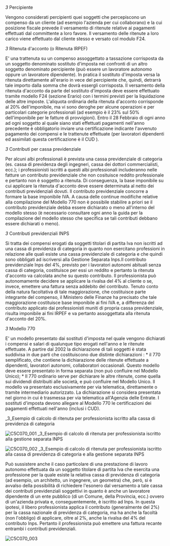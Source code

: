 _3_ Percipiente

Vengono considerati percipienti quei soggetti che percepiscono un compenso da un cliente (ad esempio l'azienda per cui collaborano) e la cui posizione fiscale prevede il versamento di ritenute relative ai pagamenti effettuati dal committente a loro favore. Il versamento delle ritenute a loro carico viene effettuato dal cliente stesso e versato col modulo F24.

_3_ Ritenuta d'acconto (o Ritenuta IRPEF)

E' una trattenuta su un compenso assoggettato a tassazione corrisposta da un soggetto denominato sostituto d'imposta nei confronti di un altro soggetto denominato percipiente (può essere un lavoratore autonomo oppure un lavoratore dipendente). In pratica il sostituto d'imposta versa la ritenuta direttamente all'erario in vece del percipiente che, quindi, detrarrà tale importo dalla somma che dovrà essergli corrisposta. Il versamento della ritenuta d'acconto da parte del sostituto d'imposta deve essere effettuato tramite modello F24 (sezione Erario) con i termini previsti per la liquidazione delle altre imposte.
L'aliquota ordinaria della ritenuta d'acconto corrisponde al 20% dell'imponibile, ma vi sono deroghe per alcune operazioni e per particolari categorie professionali (ad esempio è il 23% sul 50% dell'imponibile per le fatture di provvigioni).
Entro il 28 Febbraio di ogni anno ad ogni soggetto al quale siano stati effettuati pagamenti nell'anno precedente è obbligatorio inviare una certificazione indicante l'avvenuto pagamento dei compensi e le trattenute effettuate (per lavoratori dipendenti ed assimilati questa certificazione è il CUD ).

_3_ Contributi per cassa previdenziale

Per alcuni albi professionali è prevista una cassa previdenziale di categoria (es. cassa di previdenza degli ingegneri, cassa dei dottori commercialisti, ecc.); i professionisti iscritti a questi albi professionali includeranno nelle fatture un contributo previdenziale che non cosituisce reddito professionale e pertanto non è soggetto a ritenuta. Di conseguenza, la base imponibile su cui applicare la ritenuta d'acconto deve essere determinata al netto dei contributi previdenziali dovuti. Il contributo previdenziale concorre a formare la base imponibile IVA.
A causa delle continue modifiche relative alla compilazione del Modello 770 non è possibile stabilire a priori se il contributo previdenziale debba essere dichiarato o meno all'interno del modello stesso (è necessario consultare ogni anno la guida per la compilazione del modello stesso che specifica se tali contributi debbano essere dichiarati o meno).

_3_ Contributi previdenziali INPS

Si tratta dei compensi erogati da soggetti titolari di partita Iva non iscritti ad una cassa di previdenza di categoria in quanto non esercitano professioni in relazione alle quali esiste una cassa previdenziale di categoria e che quindi sono obbligati ad iscriversi alla Gestione Separata Inps.Il contributo previdenziale Inps del 4%, previsto per i lavoratori autonomi abituali senza cassa di categoria, costituisce per essi un reddito e pertanto la ritenuta d'acconto va calcolata anche su questo contributo. Il professionista può autonomamente decidere se applicare la rivalsa del 4% al cliente o se, invece, emettere una fattura senza addebito del contributo.
Tenuto conto della natura facoltativa di tale maggiorazione, che costituisce parte integrante del compenso, il Ministero delle Finanze ha precisato che tale maggiorazione costituisce base imponibile ai fini IVA e, a differenza del contributo applicato dai professionisti muniti di propria cassa previdenziale, risulta imponibile ai fini IRPEF e va pertanto assoggettata alla ritenuta d'acconto del 20%.

_3_ Modello 770

E' un modello presentato dai sostituti d'imposta nel quale vengono dichiarati i compensi e salari di qualunque tipo erogati nell'anno e le ritenute effettuate. A partire dal 2002 la dichiarazione di tali soggetti è stata suddivisa in due parti che costituiscono due distinte dichiarazioni : 
 \*  il 770 semplificato, che contiene la dichiarazione delle ritenute effettuate a dipendenti, lavoratori autonomi, collaboratori occasionali. Questo modello deve essere presentato in forma separata (non può confluire nel Modello Unico);
 \*  Il 770 ordinario serve per dichiarare le altre ritenute, come quella sui dividendi distribuiti alle società, e può confluire nel Modello Unico.
Il modello va presentato esclusivamente per via telematica, direttamente o tramite intermediario autorizzato. La dichiarazione si considera presentata nel giorno in cui è trasmessa per via telematica all'Agenzia delle Entrate.
I sostituti d'imposta devono allegare al Modello 770 le certificazioni dei pagamenti effettuati nell'anno (inclusi i CUD).

_3_Esempio di calcolo di ritenuta per professionista iscritto alla cassa di previdenza di categoria

![C5C070_001](http://doc.smeup.com/immagini/C5C070_03/C5C070_001.png)
_3_Esempio di calcolo di ritenuta per professionista iscritto alla gestione separata INPS

![C5C070_002](http://doc.smeup.com/immagini/C5C070_03/C5C070_002.png)
_3_Esempio di calcolo di ritenuta per professionista iscritto alla cassa di previdenza di categoria e alla gestione separata INPS

Può sussistere anche il caso particolare di una prestazione di lavoro autonomo effettuata da un soggetto titolare di partita Iva che esercita una professione per la quale esiste la relativa cassa di previdenza di categoria (ad esempio, un architetto, un ingegnere, un geometra) che, però, si è avvalso della possibilità di richiedere l'esonero dal versamento a tale cassa dei contributi previdenziali soggettivi in quanto è anche un lavoratore dipendente di un ente pubblico (di un Comune, della Provincia, ecc.) ovvero di un'azienda privata e, conseguentemente, è iscritto ad Inps.
In questa ipotesi, il libero professionista applica il contributo (generalmente del 2%) per la cassa nazionale di previdenza di categoria, ma ha anche la facoltà (non l'obbligo) di applicare, oltre al 2%, anche la rivalsa del 4% del contributo Inps. Pertanto il professionista può emettere una fattura recante entrambi i contributi previdenziali.

![C5C070_003](http://doc.smeup.com/immagini/C5C070_03/C5C070_003.png)